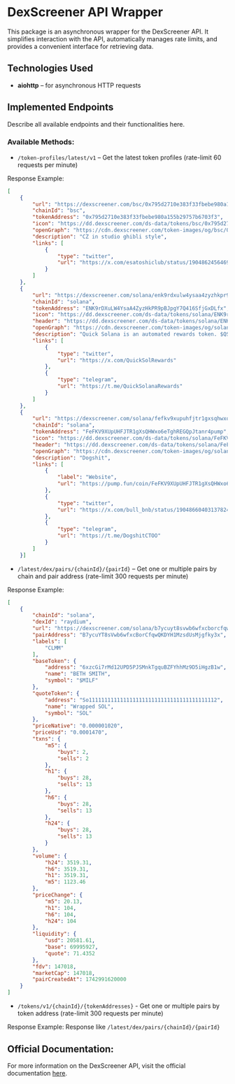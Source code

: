 # DexScreener API Wrapper

This package is an asynchronous wrapper for the DexScreener API. It simplifies interaction with the API, automatically manages rate limits, and provides a convenient interface for retrieving data.

## Technologies Used
- **aiohttp** – for asynchronous HTTP requests

## Implemented Endpoints
Describe all available endpoints and their functionalities here.

### Available Methods:
- `/token-profiles/latest/v1` – Get the latest token profiles (rate-limit 60 requests per minute)
 
Response Example:
```json
[
    {
        "url": "https://dexscreener.com/bsc/0x795d2710e383f33fbebe980a155b29757b6703f3",
        "chainId": "bsc",
        "tokenAddress": "0x795d2710e383f33fbebe980a155b29757b6703f3",
        "icon": "https://dd.dexscreener.com/ds-data/tokens/bsc/0x795d2710e383f33fbebe980a155b29757b6703f3.png",
        "openGraph": "https://cdn.dexscreener.com/token-images/og/bsc/0x795d2710e383f33fbebe980a155b29757b6703f3?timestamp=1742991900000",
        "description": "CZ in studio ghibli style",
        "links": [
            {
                "type": "twitter",
                "url": "https://x.com/esatoshiclub/status/1904862456469438881"
            }
        ]
    },
    {
        "url": "https://dexscreener.com/solana/enk9rdxulw4ysaa4zyzhkpr9pbjpgy7q416sfjgxdlfx",
        "chainId": "solana",
        "tokenAddress": "ENK9rDXuLW4YsaA4ZyzHkPR9pBJpgY7Q416SfjGxDLfx",
        "icon": "https://dd.dexscreener.com/ds-data/tokens/solana/ENK9rDXuLW4YsaA4ZyzHkPR9pBJpgY7Q416SfjGxDLfx.png",
        "header": "https://dd.dexscreener.com/ds-data/tokens/solana/ENK9rDXuLW4YsaA4ZyzHkPR9pBJpgY7Q416SfjGxDLfx/header.png",
        "openGraph": "https://cdn.dexscreener.com/token-images/og/solana/ENK9rDXuLW4YsaA4ZyzHkPR9pBJpgY7Q416SfjGxDLfx?timestamp=1742991900000",
        "description": "Quick Solana is an automated rewards token. $QS features a fully automatic reward system that distributes $SOL to holders every 1 minute, with no manual claiming required. 10% tax: 5% to holders, 3% buyback and burn, 2% marketing.",
        "links": [
            {
                "type": "twitter",
                "url": "https://x.com/QuickSolRewards"
            },
            {
                "type": "telegram",
                "url": "https://t.me/QuickSolanaRewards"
            }
        ]
    },
    {
        "url": "https://dexscreener.com/solana/fefkv9xupuhfjtr1gxsqhwxo6etghregqpjtanr4pump",
        "chainId": "solana",
        "tokenAddress": "FeFKV9XUpUHFJTR1gXsQHWxo6eTghREGQpJtanr4pump",
        "icon": "https://dd.dexscreener.com/ds-data/tokens/solana/FeFKV9XUpUHFJTR1gXsQHWxo6eTghREGQpJtanr4pump.png",
        "header": "https://dd.dexscreener.com/ds-data/tokens/solana/FeFKV9XUpUHFJTR1gXsQHWxo6eTghREGQpJtanr4pump/header.png",
        "openGraph": "https://cdn.dexscreener.com/token-images/og/solana/FeFKV9XUpUHFJTR1gXsQHWxo6eTghREGQpJtanr4pump?timestamp=1742991900000",
        "description": "Dogshit",
        "links": [
            {
                "label": "Website",
                "url": "https://pump.fun/coin/FeFKV9XUpUHFJTR1gXsQHWxo6eTghREGQpJtanr4pump"
            },
            {
                "type": "twitter",
                "url": "https://x.com/bull_bnb/status/1904866040313782403#ref=ab83807e-dd51-4245-87c2-51df75b4af80"
            },
            {
                "type": "telegram",
                "url": "https://t.me/DogshitCTOO"
            }
        ]
    }]
```
- `/latest/dex/pairs/{chainId}/{pairId}` – Get one or multiple pairs by chain and pair address (rate-limit 300 requests per minute)

Response Example:
```json
[
    {
        "chainId": "solana",
        "dexId": "raydium",
        "url": "https://dexscreener.com/solana/b7ycuyt8svwb6wfxcborcfqwqkdyh1mzsdusmjgfky3x",
        "pairAddress": "B7ycuYT8sVwb6wfxcBorCfqwQKDYH1MzsdUsMjgfky3x",
        "labels": [
            "CLMM"
        ],
        "baseToken": {
            "address": "6xzcGi7rMd12UPD5PJSMnkTgquBZFYhhMz9D5iHgzB1w",
            "name": "BETH SMITH",
            "symbol": "$MILF"
        },
        "quoteToken": {
            "address": "So11111111111111111111111111111111111111112",
            "name": "Wrapped SOL",
            "symbol": "SOL"
        },
        "priceNative": "0.000001020",
        "priceUsd": "0.0001470",
        "txns": {
            "m5": {
                "buys": 2,
                "sells": 2
            },
            "h1": {
                "buys": 28,
                "sells": 13
            },
            "h6": {
                "buys": 28,
                "sells": 13
            },
            "h24": {
                "buys": 28,
                "sells": 13
            }
        },
        "volume": {
            "h24": 3519.31,
            "h6": 3519.31,
            "h1": 3519.31,
            "m5": 1123.46
        },
        "priceChange": {
            "m5": 20.13,
            "h1": 104,
            "h6": 104,
            "h24": 104
        },
        "liquidity": {
            "usd": 20581.61,
            "base": 69995927,
            "quote": 71.4352
        },
        "fdv": 147018,
        "marketCap": 147018,
        "pairCreatedAt": 1742991620000
    }
]
```

- `/tokens/v1/{chainId}/{tokenAddresses}` - Get one or multiple pairs by token address (rate-limit 300 requests per minute)

Response Example: Response like `/latest/dex/pairs/{chainId}/{pairId}`

## Official Documentation:
For more information on the DexScreener API, visit the official documentation [here](https://docs.dexscreener.com/).
